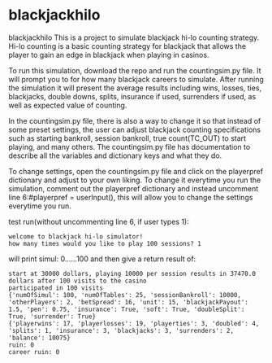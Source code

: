 # blackjackhilo
blackjackhilo
This is a project to simulate blackjack hi-lo counting strategy. Hi-lo counting is a basic counting strategy for blackjack that allows the player to gain an edge in blackjack when playing in casinos.

To run this simulation, download the repo and run the countingsim.py file. It will prompt you to for how many blackjack careers to simulate. After running the simulation it will present the average results including wins, losses, ties, blackjacks, double downs, splits, insurance if used, surrenders if used, as well as expected value of counting.

In the countingsim.py file, there is also a way to change it so that instead of some preset settings, the user can adjust blackjack counting specifications such as starting bankroll, session bankroll, true count(TC_OUT) to start playing, and many others. The countingsim.py file has documentation to describe all the variables and dictionary keys and what they do.

To change settings, open the countingsim.py file and click on the playerpref dictionary and adjust to your own liking. To change it everytime you run the simulation, comment out the playerpref dictionary and instead uncomment line 6:#playerpref = userInput(), this will allow you to change the settings everytime you run.

test run(without uncommenting line 6, if user types 1):
```
welcome to blackjack hi-lo simulator!
how many times would you like to play 100 sessions? 1
```
will print simul: 0......100 and then give a return result of:
```
start at 30000 dollars, playing 10000 per session results in 37470.0 dollars after 100 visits to the casino
participated in 100 visits
{'numOfSimul': 100, 'numOfTables': 25, 'sessionBankroll': 10000, 'otherPlayers': 2, 'betSpread': 16, 'unit': 15, 'blackjackPayout': 1.5, 'pen': 0.75, 'insurance': True, 'soft': True, 'doubleSplit': True, 'surrender': True}
{'playerwins': 17, 'playerlosses': 19, 'playerties': 3, 'doubled': 4, 'splits': 1, 'insurance': 3, 'blackjacks': 3, 'surrenders': 2, 'balance': 10075}
ruin: 0
career ruin: 0
```
